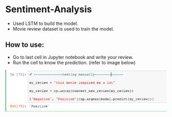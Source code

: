 # Sentiment-Analysis

- Used LSTM to build the model.
- Movie review dataset is used to train the model.

## How to use:

- Go to last cell in Jupyter notebook and write your review.
- Run the cell to know the prediction. (refer to image below)

![](image/img.png)

